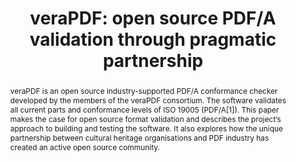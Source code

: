 ---
abstract: veraPDF is an open source industry-supported PDF/A conformance checker developed
  by the members of the veraPDF consortium. The software validates all current parts
  and conformance levels of ISO 19005 (PDF/A[1]). This paper makes the case for open
  source format validation and describes the project’s approach to building and testing
  the software. It also explores how the unique partnership between cultural heritage
  organisations and PDF industry has created an active open source community.
creators:
- Wilson, Carl
- Doubrov, Boris
- Johnson, Duff
- McGuinness, Rebecca
date: null
document_url: https://services.phaidra.univie.ac.at/api/object/o:931098/download
grand_parent: iPRES
institutions: []
keywords:
- kyoto
landing_page_url: https://phaidra.univie.ac.at/o:931098
language: eng
layout: publication
license: CC BY-SA 4.0 International
notes_url: null
parent: iPRES 2017
presentation_url: null
size: 381867
source_name: iPRES
title: 'veraPDF: open source PDF/A validation through pragmatic partnership'
type: paper
year: 2017
---